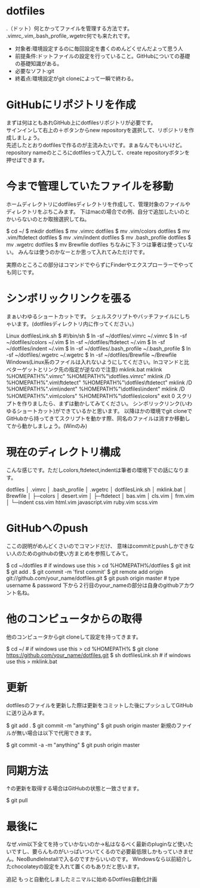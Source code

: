 # dotfiles
.（ドット）何とかってファイルを管理する方法です。  
.vimrc,.vim,.bash_profile,.wgetrc何でも来たれです。

- 対象者:環境設定するのに毎回設定を書くのめんどくせんだよって思う人
- 前提条件:ドットファイルの設定を行っていること。GitHubについての基礎の基礎知識がある。
- 必要なソフト:git
- 終着点:環境設定がgit cloneによって一瞬で終わる。

# GitHubにリポジトリを作成
まずは何はともあれGitHub上にdotfilesリポジトリが必要です。  
サインインして右上の＋ボタンからnew repositoryを選択して、リポジトリを作成しましょう。  
先述したとおりdotfilesで作るのが主流みたいです。まぁなんでもいいけど。  
repository nameのところにdotfilesって入力して、create repositoryボタンを押せばできます。  

# 今まで管理していたファイルを移動
ホームディレクトリにdotfilesディレクトリを作成して、管理対象のファイルやディレクトリをぶちこみます。
下はmacの場合での例、自分で追加したいのとかいらないのとか取捨選択してね。

$ cd ~/
$ mkdir dotfiles
$ mv .vimrc dotfiles
$ mv .vim/colors dotfiles
$ mv .vim/ftdetect dotfiles
$ mv .vim/indent dotfiles
$ mv .bash_profile dotfiles
$ mv .wgetrc dotfiles
$ mv Brewfile dotfiles
ちなみに下３つは筆者は使っていない。
みんなは使うのかなーとか思って入れてみただけです。

実際のところこの部分はコマンドでやらずにFinderやエクスプローラーでやっても同じです。

# シンボリックリンクを張る
まぁいわゆるショートカットです。
シェルスクリプトやバッチファイルにしちゃいます。(dotfilesディレクトリ内に作ってください。)

Linux
dotfilesLink.sh
$ #!/bin/sh
$ ln -sf ~/dotfiles/.vimrc ~/.vimrc
$ ln -sf ~/dotfiles/colors ~/.vim
$ ln -sf ~/dotfiles/ftdetect ~/.vim
$ ln -sf ~/dotfiles/indent ~/.vim
$ ln -sf ~/dotfiles/.bash_profile ~/.bash_profile
$ ln -sf ~/dotfiles/.wgetrc ~/.wgetrc
$ ln -sf ~/dotfiles/Brewfile ~/Brewfile
Windows(Linux系のファイルは入れないようにしてください。lnコマンドと比べターゲットとリンク先の指定が逆なので注意)
mklink.bat
mklink %HOMEPATH%"\.vimrc" %HOMEPATH%"\dotfiles\.vimrc"
mklink /D %HOMEPATH%"\.vim\ftdetect" %HOMEPATH%"\dotfiles\ftdetect"
mklink /D %HOMEPATH%"\.vim\indent" %HOMEPATH%"\dotfiles\indent"
mklink /D %HOMEPATH%"\.vim\colors" %HOMEPATH%"\dotfiles\colors"
exit 0
スクリプトを作りましたら、まずは動かしてみてください。
シンボリックリンク(いわゆるショートカット)ができているかと思います。
以降ほかの環境でgit cloneでGitHubから持ってきてスクリプトを動かす際、同名のファイルは消すか移動してから動かしましょう。(Winのみ)

# 現在のディレクトリ構成
こんな感じです。ただしcolors,ftdetect,indentは筆者の環境下での話になります。

dotfiles
  │  .vimrc
  │  .bash_profile
  │  .wgetrc
  │  dotfilesLink.sh
  │  mklink.bat
  │  Brewfile
  │
  ├─colors
  │      desert.vim
  │
  ├─ftdetect
  │      bas.vim
  │      cls.vim
  │      frm.vim
  │
  └─indent
          css.vim
          html.vim
          javascript.vim
          ruby.vim
          scss.vim
# GitHubへのpush
ここの説明がめんどくさいのでコマンドだけ、
意味はcommitとpushしかできない人のためのgithubの使い方まとめを参照してみて。

$ cd ~/dotfiles # if windows use this > cd %HOMEPATH%/dotfiles
$ git init
$ git add .
$ git commit -m 'first commit'
$ git remote add origin git://github.com/your_name/dotfiles.git
$ git push origin master # type username & password
下から２行目のyour_nameの部分は自身のgithubアカウント名ね。

# 他のコンピュータからの取得
他のコンピュータからgit cloneして設定を持ってきます。

$ cd ~/ # if windows use this > cd %HOMEPATH%
$ git clone https://github.com/your_name/dotfiles.git
$ sh dotfilesLink.sh # if windows use this > mklink.bat
# 更新
dotfilesのファイルを更新した際は更新をコミットした後にプッシュしてGitHubに送り込みます。

$ git add .
$ git commit -m "anything"
$ git push origin master
新規のファイルが無い場合は以下で代用できます。

$ git commit -a -m "anything"
$ git push origin master
# 同期方法
↑の更新を取得する場合はGitHubの状態と一致させます。

$ git pull
# 最後に
なぜ.vim以下全てを持っていかないのか->私はなるべく最新のpluginなど使いたいですし、要らんものがいっぱいついてくるので必要最低限しかもっていきません。NeoBundleInstallで入るのですからいいのです。
Windowsなら以前紹介したchocolateyの設定を入れて置くのもありだと思います。

追記
もっと自動化しましたミニマルに始めるDotfiles自動化計画
